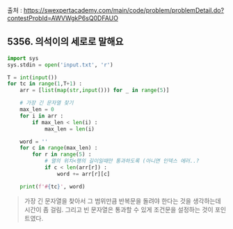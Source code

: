 출처 : <a href="https://www.acmicpc.net/">https://swexpertacademy.com/main/code/problem/problemDetail.do?contestProbId=AWVWgkP6sQ0DFAUO</a>



## 5356. 의석이의 세로로 말해요
```python
import sys
sys.stdin = open('input.txt', 'r')

T = int(input())
for tc in range(1,T+1) :
    arr = [list(map(str,input())) for _ in range(5)]

    # 가장 긴 문자열 찾기
    max_len = 0
    for i in arr :
        if max_len < len(i) :
            max_len = len(i)

    word = ''
    for c in range(max_len) :
        for r in range(5) :
            # 열의 위치<행의 길이일때만 통과하도록 (아니면 인덱스 에러..?
            if c < len(arr[r]) :
                word += arr[r][c]

    print(f'#{tc}', word)
```

> 가장 긴 문자열을 찾아서 그 범위만큼 반복문을 돌려야 한다는 것을 생각하는데 시간이 좀 걸림. 그리고 빈 문자열은 통과할 수 있게 조건문을 설정하는 것이 포인트였다.



